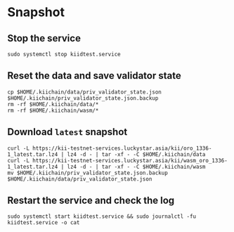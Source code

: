 # Snapshot

## Stop the service

```
sudo systemctl stop kiidtest.service
```

## Reset the data and save validator state

```
cp $HOME/.kiichain/data/priv_validator_state.json $HOME/.kiichain/priv_validator_state.json.backup
rm -rf $HOME/.kiichain/data/*
rm -rf $HOME/.kiichain/wasm/*
```

## Download `latest` snapshot

```
curl -L https://kii-testnet-services.luckystar.asia/kii/oro_1336-1_latest.tar.lz4 | lz4 -d - | tar -xf - -C $HOME/.kiichain/data
curl -L https://kii-testnet-services.luckystar.asia/kii/wasm_oro_1336-1_latest.tar.lz4 | lz4 -d - | tar -xf - -C $HOME/.kiichain/wasm
mv $HOME/.kiichain/priv_validator_state.json.backup $HOME/.kiichain/data/priv_validator_state.json
```

## Restart the service and check the log

```
sudo systemctl start kiidtest.service && sudo journalctl -fu kiidtest.service -o cat
```
